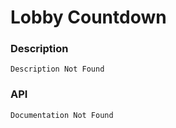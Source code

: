 # Lobby Countdown

### Description

    Description Not Found

### API

    Documentation Not Found
